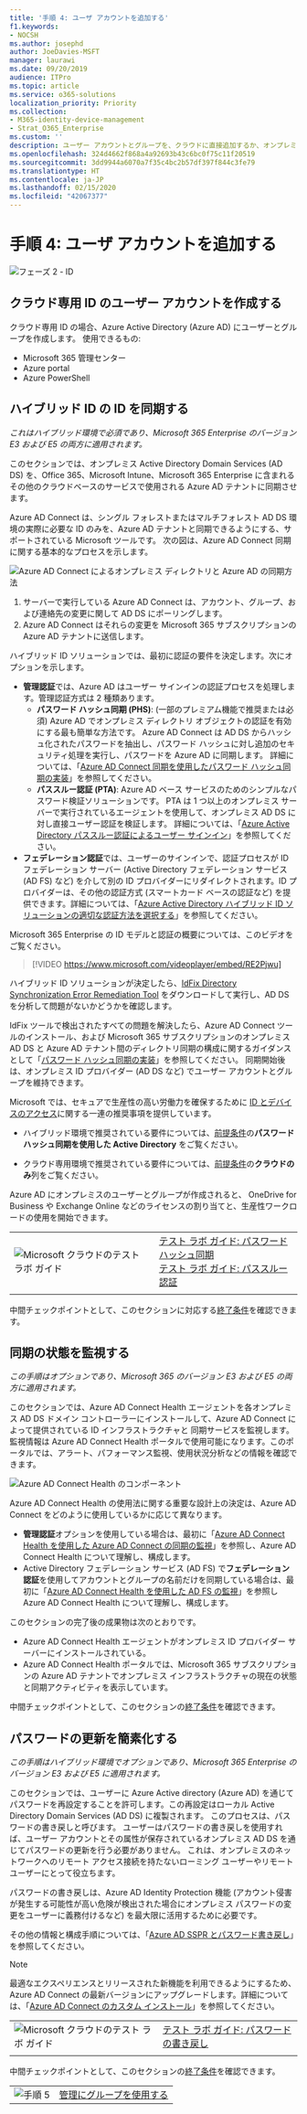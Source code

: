 ```yaml
---
title: '手順 4: ユーザ アカウントを追加する'
f1.keywords:
- NOCSH
ms.author: josephd
author: JoeDavies-MSFT
manager: laurawi
ms.date: 09/20/2019
audience: ITPro
ms.topic: article
ms.service: o365-solutions
localization_priority: Priority
ms.collection:
- M365-identity-device-management
- Strat_O365_Enterprise
ms.custom: ''
description: ユーザー アカウントとグループを、クラウドに直接追加するか、オンプレミス ディレクトリと同期することにより追加します。
ms.openlocfilehash: 324d4662f868a4a92693b43c6bc0f75c11f20519
ms.sourcegitcommit: 3dd9944a6070a7f35c4bc2b57df397f844c3fe79
ms.translationtype: HT
ms.contentlocale: ja-JP
ms.lasthandoff: 02/15/2020
ms.locfileid: "42067377"
---
```

# <a name="step-4-add-your-user-accounts"></a>手順 4: ユーザ アカウントを追加する

![フェーズ 2 - ID](../media/deploy-foundation-infrastructure/identity_icon-small.png)

<a name="identity-cloud-only"></a>
## <a name="create-your-user-accounts-for-cloud-only-identity"></a>クラウド専用 ID のユーザー アカウントを作成する

クラウド専用 ID の場合、Azure Active Directory (Azure AD) にユーザーとグループを作成します。 使用できるもの:

- Microsoft 365 管理センター
- Azure portal
- Azure PowerShell

<a name="identity-sync"></a>
## <a name="synchronize-identities-for-hybrid-identity"></a>ハイブリッド ID の ID を同期する

*これはハイブリッド環境で必須であり、Microsoft 365 Enterprise のバージョン E3 および E5 の両方に適用されます。*

このセクションでは、オンプレミス Active Directory Domain Services (AD DS) を、Office 365、Microsoft Intune、Microsoft 365 Enterprise に含まれるその他のクラウドベースのサービスで使用される Azure AD テナントに同期させます。

Azure AD Connect は、シングル フォレストまたはマルチフォレスト AD DS 環境の実際に必要な ID のみを、Azure AD テナントと同期できるようにする、サポートされている Microsoft ツールです。 次の図は、Azure AD Connect 同期に関する基本的なプロセスを示します。

![Azure AD Connect によるオンプレミス ディレクトリと Azure AD の同期方法](../media/identity-add-user-accounts/azure-ad-connect.png)

1. サーバーで実行している Azure AD Connect は、アカウント、グループ、および連絡先の変更に関して AD DS にポーリングします。
2. Azure AD Connect はそれらの変更を Microsoft 365 サブスクリプションの Azure AD テナントに送信します。

ハイブリッド ID ソリューションでは、最初に認証の要件を決定します。次にオプションを示します。

- **管理認証**では、Azure AD はユーザー サインインの認証プロセスを処理します。管理認証方式は 2 種類あります。 
    - **パスワード ハッシュ同期 (PHS)**: (一部のプレミアム機能で推奨または必須) Azure AD でオンプレミス ディレクトリ オブジェクトの認証を有効にする最も簡単な方法です。 Azure AD Connect は AD DS からハッシュ化されたパスワードを抽出し、パスワード ハッシュに対し追加のセキュリティ処理を実行し、パスワードを Azure AD に同期します。 詳細については、「[Azure AD Connect 同期を使用したパスワード ハッシュ同期の実装](https://docs.microsoft.com/azure/active-directory/hybrid/how-to-connect-password-hash-synchronization)」を参照してください。
    - **パススルー認証 (PTA)**: Azure AD ベース サービスのためのシンプルなパスワード検証ソリューションです。 PTA は 1 つ以上のオンプレミス サーバーで実行されているエージェントを使用して、オンプレミス AD DS に対し直接ユーザー認証を検証します。 詳細については、「[Azure Active Directory パススルー認証によるユーザー サインイン](https://docs.microsoft.com/azure/active-directory/connect/active-directory-aadconnect-pass-through-authentication)」を参照してください。
- **フェデレーション認証**では、ユーザーのサインインで、認証プロセスが ID フェデレーション サーバー (Active Directory フェデレーション サービス (AD FS) など) を介して別の ID プロバイダーにリダイレクトされます。ID プロバイダーは、その他の認証方式 (スマートカード ベースの認証など) を提供できます。詳細については、「[Azure Active Directory ハイブリッド ID ソリューションの適切な認証方法を選択する](https://docs.microsoft.com/azure/security/azure-ad-choose-authn)」を参照してください。

Microsoft 365 Enterprise の ID モデルと認証の概要については、このビデオをご覧ください。

<p> </p>

> [!VIDEO https://www.microsoft.com/videoplayer/embed/RE2Pjwu]

ハイブリッド ID ソリューションが決定したら、[IdFix Directory Synchronization Error Remediation Tool](https://www.microsoft.com/download/details.aspx?id=36832) をダウンロードして実行し、AD DS を分析して問題がないかどうかを確認します。

IdFix ツールで検出されたすべての問題を解決したら、Azure AD Connect ツールのインストール、および Microsoft 365 サブスクリプションのオンプレミス AD DS と Azure AD テナント間のディレクトリ同期の構成に関するガイダンスとして「[パスワード ハッシュ同期の実装](https://docs.microsoft.com/azure/active-directory/connect/active-directory-aadconnectsync-implement-password-hash-synchronization)」を参照してください。 同期開始後は、オンプレミス ID プロバイダー (AD DS など) でユーザー アカウントとグループを維持できます。

Microsoft では、セキュアで生産性の高い労働力を確保するために [ID とデバイスのアクセス](microsoft-365-policies-configurations.md)に関する一連の推奨事項を提供しています。 

- ハイブリッド環境で推奨されている要件については、[前提条件](identity-access-prerequisites.md#prerequisites)の**パスワード ハッシュ同期を使用した Active Directory** をご覧ください。 

- クラウド専用環境で推奨されている要件については、[前提条件](identity-access-prerequisites.md#prerequisites)の**クラウドのみ**列をご覧ください。

Azure AD にオンプレミスのユーザーとグループが作成されると、 OneDrive for Business や Exchange Online などのライセンスの割り当てと、生産性ワークロードの使用を開始できます。

|||
|:-------|:-----|
|![Microsoft クラウドのテスト ラボ ガイド](../media/m365-enterprise-test-lab-guides/cloud-tlg-icon-small.png)| [テスト ラボ ガイド: パスワード ハッシュ同期](password-hash-sync-m365-ent-test-environment.md)<br> [テスト ラボ ガイド: パススルー認証](pass-through-auth-m365-ent-test-environment.md) |
|||

中間チェックポイントとして、このセクションに対応する[終了条件](identity-exit-criteria.md#crit-identity-sync)を確認できます。

<a name="identity-sync-health"></a>
## <a name="monitor-synchronization-health"></a>同期の状態を監視する

*この手順はオプションであり、Microsoft 365 のバージョン E3 および E5 の両方に適用されます。*

このセクションでは、Azure AD Connect Health エージェントを各オンプレミス AD DS ドメイン コントローラーにインストールして、Azure AD Connect によって提供されている ID インフラストラクチャと 同期サービスを監視します。 監視情報は Azure AD Connect Health ポータルで使用可能になります。このポータルでは、アラート、パフォーマンス監視、使用状況分析などの情報を確認できます。

![Azure AD Connect Health のコンポーネント](../media/identity-add-user-accounts/identity-azure-ad-connect-health.png)

Azure AD Connect Health の使用法に関する重要な設計上の決定は、Azure AD Connect をどのように使用しているかに応じて異なります。

- **管理認証**オプションを使用している場合は、最初に「[Azure AD Connect Health を使用した Azure AD Connect の同期の監視](https://docs.microsoft.com/azure/active-directory/connect-health/active-directory-aadconnect-health-sync)」を参照し、Azure AD Connect Health について理解し、構成します。
- Active Directory フェデレーション サービス (AD FS) で**フェデレーション認証**を使用してアカウントとグループの名前だけを同期している場合は、最初に「[Azure AD Connect Health を使用した AD FS の監視](https://docs.microsoft.com/azure/active-directory/connect-health/active-directory-aadconnect-health-adfs)」を参照し Azure AD Connect Health について理解し、構成します。

このセクションの完了後の成果物は次のとおりです。

- Azure AD Connect Health エージェントがオンプレミス ID プロバイダー サーバーにインストールされている。
- Azure AD Connect Health ポータルでは、Microsoft 365 サブスクリプションの Azure AD テナントでオンプレミス インフラストラクチャの現在の状態と同期アクティビティを表示しています。

中間チェックポイントとして、このセクションの[終了条件](identity-exit-criteria.md#crit-identity-sync-health)を確認できます。



<a name="identity-pw-writeback"></a>
## <a name="simplify-password-updates"></a>パスワードの更新を簡素化する

*この手順はハイブリッド環境でオプションであり、Microsoft 365 Enterprise のバージョン E3 および E5 に適用されます。*

このセクションでは、ユーザーに Azure Active directory (Azure AD) を通じてパスワードを再設定することを許可します。この再設定はローカル Active Directory Domain Services (AD DS) に複製されます。 このプロセスは、パスワードの書き戻しと呼びます。 ユーザーはパスワードの書き戻しを使用すれば、ユーザー アカウントとその属性が保存されているオンプレミス AD DS を通じてパスワードの更新を行う必要がありません。 これは、オンプレミスのネットワークへのリモート アクセス接続を持たないローミング ユーザーやリモート ユーザーにとって役立ちます。

パスワードの書き戻しは、Azure AD Identity Protection 機能 (アカウント侵害が発生する可能性が高い危険が検出された場合にオンプレミス パスワードの変更をユーザーに義務付けるなど) を最大限に活用するために必要です。

その他の情報と構成手順については、「[Azure AD SSPR とパスワード書き戻し](https://docs.microsoft.com/azure/active-directory/active-directory-passwords-writeback)」を参照してください。

>[!Note]
>最適なエクスペリエンスとリリースされた新機能を利用できるようにするため、Azure AD Connect の最新バージョンにアップグレードします。詳細については、「[Azure AD Connect のカスタム インストール](https://docs.microsoft.com/azure/active-directory/connect/active-directory-aadconnect-get-started-custom)」を参照してください。
>

|||
|:-------|:-----|
|![Microsoft クラウドのテスト ラボ ガイド](../media/m365-enterprise-test-lab-guides/cloud-tlg-icon-small.png)| [テスト ラボ ガイド: パスワードの書き戻し](password-writeback-m365-ent-test-environment.md) |
|||

中間チェックポイントとして、このセクションの[終了条件](identity-exit-criteria.md#crit-identity-pw-writeback)を確認できます。

|||
|:-------|:-----|
|![手順 5](../media/stepnumbers/Step5.png)| [管理にグループを使用する](identity-use-group-management.md) |
